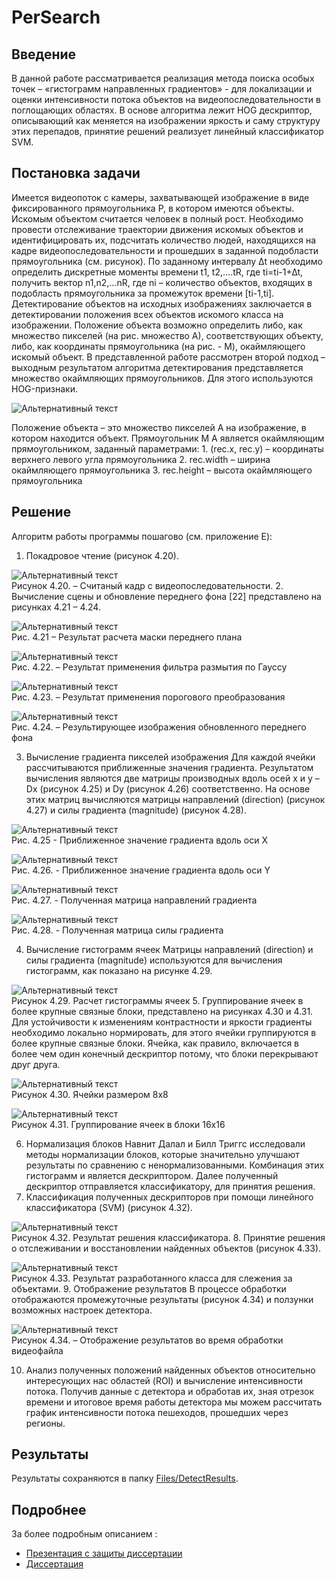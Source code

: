 # PerSearch

## Введение

В данной работе рассматривается реализация метода поиска особых точек – «гистограмм направленных градиентов» - для локализации и оценки интенсивности потока объектов на видеопоследовательности в поглощающих областях. В основе алгоритма лежит HOG дескриптор, описывающий как меняется на изображении яркость и саму структуру этих перепадов, принятие решений реализует линейный классификатор SVM.

## Постановка задачи

Имеется видеопоток с камеры, захватывающей изображение в виде фиксированного прямоугольника P, в котором имеются объекты. Искомым объектом считается человек в полный рост. Необходимо провести отслеживание траектории движения искомых объектов и идентифицировать их, подсчитать количество людей, находящихся на кадре видеопоследовательности и прошедших в заданной подобласти прямоугольника (см. рисунок). По заданному интервалу ∆t необходимо определить дискретные моменты времени t1, t2,….tR, где ti=ti-1+∆t, получить вектор n1,n2,…nR, где ni – количество объектов, входящих в подобласть прямоугольника за промежуток времени [ti-1,ti].
Детектирование объектов на исходных изображениях заключается в детектировании положения всех объектов искомого класса на изображении. Положение объекта возможно определить либо, как множество пикселей (на рис. множество А), соответствующих объекту, либо, как координаты прямоугольника (на рис. - M), окаймляющего искомый объект. В представленной работе рассмотрен второй подход – выходным результатом алгоритма детектирования представляется множество окаймляющих прямоугольников. Для этого используются HOG-признаки.

![Альтернативный текст](.pictures/модель.bmp)

Положение объекта – это множество пикселей А на изображение, в котором находится объект. Прямоугольник М  A является окаймляющим прямоугольником, заданный параметрами:
    1. (rec.x, rec.y) – координаты верхнего левого угла прямоугольника
    2. rec.width – ширина окаймляющего прямоугольника
    3. rec.height – высота окаймляющего прямоугольника

## Решение

Алгоритм работы программы пошагово (см. приложение E):  
1. Покадровое чтение (рисунок 4.20).

![Альтернативный текст](.pictures/420.jpg)  
Рисунок 4.20. – Считаный кадр с видеопоследовательности.
2. Вычисление сцены и обновление переднего фона [22] представлено на рисунках 4.21 – 4.24.

![Альтернативный текст](.pictures/421.jpg)  
Рис. 4.21 – Результат расчета маски переднего плана

![Альтернативный текст](.pictures/422.jpg)  
Рис. 4.22. – Результат применения фильтра размытия по Гауссу

![Альтернативный текст](.pictures/423.jpg)  
Рис. 4.23. – Результат применения порогового преобразования

![Альтернативный текст](.pictures/424.jpg)  
Рис. 4.24. – Результирующее изображения обновленного переднего фона


3. Вычисление градиента пикселей изображения
Для каждой ячейки рассчитываются приближенные значения градиента. Результатом вычисления являются две матрицы производных вдоль осей x и y – Dx (рисунок 4.25) и Dy (рисунок 4.26) соответственно.
На основе этих матриц вычисляются матрицы направлений (direction) (рисунок 4.27) и силы градиента (magnitude) (рисунок 4.28).

![Альтернативный текст](.pictures/425.png)  
Рис. 4.25 - Приближенное значение градиента вдоль оси X

![Альтернативный текст](.pictures/426.png)  
Рис. 4.26. - Приближенное значение градиента вдоль оси Y

![Альтернативный текст](.pictures/427.png)  
Рис. 4.27. - Полученная матрица направлений градиента

![Альтернативный текст](.pictures/428.png)  
Рис. 4.28. - Полученная матрица силы градиента


4. Вычисление гистограмм ячеек
Матрицы направлений (direction) и силы градиента (magnitude) используются для вычисления гистограмм, как показано на рисунке 4.29.

![Альтернативный текст](.pictures/429.png)  
Рисунок 4.29. Расчет гистограммы ячеек
5. Группирование ячеек в более крупные связные блоки, представлено на рисунках 4.30 и 4.31.
Для устойчивости к изменениям контрастности и яркости градиенты необходимо локально нормировать, для этого ячейки группируются в более крупные связные блоки. Ячейка, как правило, включается в более чем один конечный дескриптор потому, что блоки перекрывают друг друга.

![Альтернативный текст](.pictures/430.png)  
Рисунок 4.30. Ячейки размером 8х8

![Альтернативный текст](.pictures/431.png)  
Рисунок 4.31. Группирование ячеек в блоки 16х16

6. Нормализация блоков
Навнит Далал и Билл Триггс исследовали методы нормализации блоков, которые значительно улучшают результаты по сравнению с ненормализованными. Комбинация этих гистограмм и является дескриптором. Далее полученный дескриптор отправляется классификатору, для принятия решения.
7. Классификация полученных дескрипторов при помощи линейного классификатора (SVM) (рисунок 4.32).

![Альтернативный текст](.pictures/432.png)  
Рисунок 4.32. Результат решения классификатора.
8. Принятие решения о отслеживании и восстановлении найденных объектов (рисунок 4.33).

![Альтернативный текст](.pictures/433.png)  
Рисунок 4.33. Результат разработанного класса для слежения за объектами.
9. Отображение результатов
В процессе обработки отображаются промежуточные результаты (рисунок 4.34) и ползунки возможных настроек детектора.

![Альтернативный текст](.pictures/434.png)  
Рисунок 4.34. – Отображение результатов во время обработки видеофайла

10. Анализ полученных положений найденных объектов относительно интересующих нас областей (ROI) и вычисление интенсивности потока.
Получив данные с детектора и обработав их, зная отрезок времени и итоговое время работы детектора мы можем рассчитать график интенсивности потока пешеходов, прошедших через регионы.

## Результаты
Результаты сохраняются в папку [Files/DetectResults](PerSearch/Files/DetectResults).
## Подробнее
За более подробным описанием :
- [Презентация с защиты диссертации](.Презентация.pptx)
- [Диссертация](.М091501_70_ВКРМ_Толмачев.docx)
